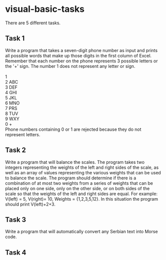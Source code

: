 # visual-basic-tasks
There are 5 different tasks.
<br>
## Task 1<br>
Write a program that takes a seven-digit phone number as input and prints all possible words that make up those digits in the first column of Excel. Remember that each number on the phone represents 3 possible letters or the '+' sign. The number 1 does not represent any letter or sign.<br><br>
1<br>
2 ABC<br>
3 DEF<br>
4 GHI<br>
5 JKL<br>
6 MNO<br>
7 PRS<br>
8 TUV<br>
9 WXY<br>
0 +<br>
Phone numbers containing 0 or 1 are rejected because they do not represent letters.<br>
## Task 2<br>
Write a program that will balance the scales. The program takes two integers representing the weights of the left and right sides of the scale, as well as an array of values representing the various weights that can be used to balance the scale. The program should determine if there is a combination of at most two weights from a series of weights that can be placed only on one side, only on the other side, or on both sides of the scale so that the weights of the left and right sides are equal. For example: V(left) = 5, V(right)= 10, Weights = {1,2,3,5,12}. In this situation the program should print V(left)+2+3.<br>
## Task 3<br>
Write a program that will automatically convert any Serbian text into Morse code.<br>
## Task 4<br>

